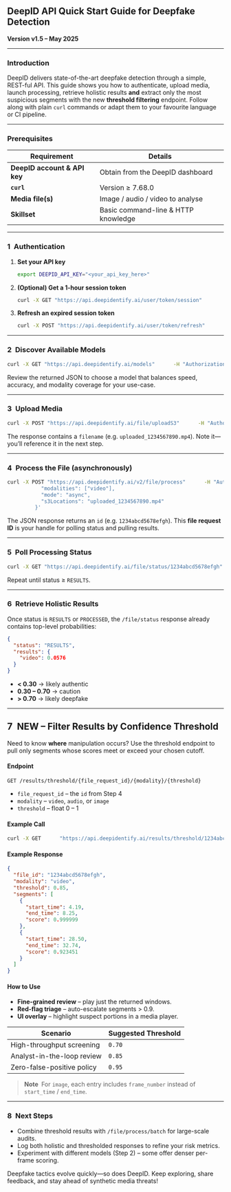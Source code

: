 ## DeepID API Quick Start Guide for Deepfake Detection  
**Version v1.5 – May 2025**

---

### Introduction  
DeepID delivers state-of-the-art deepfake detection through a simple, REST-ful API. This guide shows you how to authenticate, upload media, launch processing, retrieve holistic results **and** extract only the most suspicious segments with the new **threshold filtering** endpoint. Follow along with plain `curl` commands or adapt them to your favourite language or CI pipeline.

---

### Prerequisites  

| Requirement | Details |
|-------------|---------|
| **DeepID account & API key** | Obtain from the DeepID dashboard |
| **`curl`** | Version ≥ 7.68.0 |
| **Media file(s)** | Image / audio / video to analyse |
| **Skillset** | Basic command-line & HTTP knowledge |

---

### 1 Authentication  

1. **Set your API key**

   ```bash
   export DEEPID_API_KEY="<your_api_key_here>"
   ```

2. **(Optional) Get a 1-hour session token**

   ```bash
   curl -X GET "https://api.deepidentify.ai/user/token/session"         -H "Authorization: Bearer $DEEPID_API_KEY"
   ```

3. **Refresh an expired session token**

   ```bash
   curl -X POST "https://api.deepidentify.ai/user/token/refresh"         -H "Authorization: Bearer $DEEPID_API_KEY"
   ```

---

### 2 Discover Available Models  

```bash
curl -X GET "https://api.deepidentify.ai/models"      -H "Authorization: Bearer $DEEPID_API_KEY"
```

Review the returned JSON to choose a model that balances speed, accuracy, and modality coverage for your use-case.

---

### 3 Upload Media  

```bash
curl -X POST "https://api.deepidentify.ai/file/uploadS3"      -H "Authorization: Bearer $DEEPID_API_KEY"      -H "Content-Type: multipart/form-data"      -F "file=@/path/to/media.mp4"
```

The response contains a `filename` (e.g. `uploaded_1234567890.mp4`). Note it—you’ll reference it in the next step.

---

### 4 Process the File (asynchronously)  

```bash
curl -X POST "https://api.deepidentify.ai/v2/file/process"      -H "Authorization: Bearer $DEEPID_API_KEY"      -H "Content-Type: application/json"      -d '{
           "modalities": ["video"],
           "mode": "async",
           "s3Locations": "uploaded_1234567890.mp4"
         }'
```

The JSON response returns an `id` (e.g. `1234abcd5678efgh`). This **file request ID** is your handle for polling status and pulling results.

---

### 5 Poll Processing Status  

```bash
curl -X GET "https://api.deepidentify.ai/file/status/1234abcd5678efgh"      -H "Authorization: Bearer $DEEPID_API_KEY"
```

Repeat until status ≥ `RESULTS`.

---

### 6 Retrieve Holistic Results  

Once status is `RESULTS` or `PROCESSED`, the `/file/status` response already contains top-level probabilities:

```json
{
  "status": "RESULTS",
  "results": {
    "video": 0.0576
  }
}
```

* **< 0.30** → likely authentic  
* **0.30 – 0.70** → caution  
* **> 0.70** → likely deepfake  

---

## 7 NEW – Filter Results by Confidence Threshold  

Need to know **where** manipulation occurs? Use the threshold endpoint to pull only segments whose scores meet or exceed your chosen cutoff.

#### Endpoint  

```
GET /results/threshold/{file_request_id}/{modality}/{threshold}
```

* `file_request_id` – the `id` from Step 4  
* `modality` – `video`, `audio`, or `image`  
* `threshold` – float 0 – 1

#### Example Call  

```bash
curl -X GET      "https://api.deepidentify.ai/results/threshold/1234abcd5678efgh/video/0.85"      -H "Authorization: Bearer $DEEPID_API_KEY"
```

#### Example Response  

```json
{
  "file_id": "1234abcd5678efgh",
  "modality": "video",
  "threshold": 0.85,
  "segments": [
    {
      "start_time": 4.19,
      "end_time": 8.25,
      "score": 0.999999
    },
    {
      "start_time": 28.50,
      "end_time": 32.74,
      "score": 0.923451
    }
  ]
}
```

#### How to Use  

* **Fine-grained review** – play just the returned windows.  
* **Red-flag triage** – auto-escalate segments > 0.9.  
* **UI overlay** – highlight suspect portions in a media player.

| Scenario | Suggested Threshold |
|----------|--------------------|
| High-throughput screening | `0.70` |
| Analyst-in-the-loop review | `0.85` |
| Zero-false-positive policy | `0.95` |

> **Note** For `image`, each entry includes `frame_number` instead of `start_time` / `end_time`.

---

### 8 Next Steps  

* Combine threshold results with `/file/process/batch` for large-scale audits.  
* Log both holistic and thresholded responses to refine your risk metrics.  
* Experiment with different models (Step 2) – some offer denser per-frame scoring.

Deepfake tactics evolve quickly—so does DeepID. Keep exploring, share feedback, and stay ahead of synthetic media threats!
